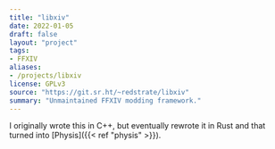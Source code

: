 ```yaml
---
title: "libxiv"
date: 2022-01-05
draft: false
layout: "project"
tags:
- FFXIV
aliases:
- /projects/libxiv
license: GPLv3
source: "https://git.sr.ht/~redstrate/libxiv"
summary: "Unmaintained FFXIV modding framework."
---
```


I originally wrote this in C++, but eventually rewrote it in Rust and that turned into
[Physis]({{< ref "physis" >}}).
